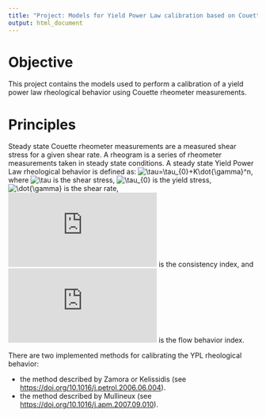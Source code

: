 ```yaml
---
title: "Project: Models for Yield Power Law calibration based on Couetter Rheometer measurements"
output: html_document
---
```


Objective
===
This project contains the models used to perform a calibration of a yield power law rheological behavior using Couette rheometer measurements.


Principles
===
Steady state Couette rheometer measurements are a measured shear stress for a given shear rate. 
A rheogram is a series of rheometer measurements taken in steady state conditions.
A steady state Yield Power Law rheological behavior is defined as: ![\tau=\tau_{0}+K\dot{\gamma}^n ](https://latex.codecogs.com/svg.latex?\tau=\tau_{0}+K\dot{\gamma}^n), 
where ![\tau](https://latex.codecogs.com/svg.latex?\tau) is the shear stress, ![\tau_{0}](https://latex.codecogs.com/svg.latex?\tau_{0}) is the yield stress,
![\dot{\gamma}](https://latex.codecogs.com/svg.latex?\dot{\gamma}) is the shear rate, 
![K](https://latex.codecogs.com/svg.latex?K) is the consistency index, and ![n](https://latex.codecogs.com/svg.latex?n) is the flow behavior index.

There are two implemented methods for calibrating the YPL rheological behavior:
* the method described by Zamora or Kelissidis (see https://doi.org/10.1016/j.petrol.2006.06.004).
* the method described by Mullineux (see https://doi.org/10.1016/j.apm.2007.09.010).



